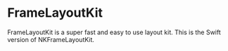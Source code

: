# FrameLayoutKit
FrameLayoutKit is a super fast and easy to use layout kit. This is the Swift version of NKFrameLayoutKit.
